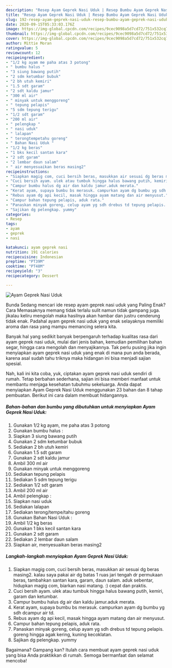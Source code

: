 ```yaml
---
description: "Resep Ayam Geprek Nasi Uduk | Resep Bumbu Ayam Geprek Nasi Uduk Yang Bisa Manjain Lidah"
title: "Resep Ayam Geprek Nasi Uduk | Resep Bumbu Ayam Geprek Nasi Uduk Yang Bisa Manjain Lidah"
slug: 192-resep-ayam-geprek-nasi-uduk-resep-bumbu-ayam-geprek-nasi-uduk-yang-bisa-manjain-lidah
date: 2020-09-15T05:33:03.176Z
image: https://img-global.cpcdn.com/recipes/9cec9098a5d7cd72/751x532cq70/ayam-geprek-nasi-uduk-foto-resep-utama.jpg
thumbnail: https://img-global.cpcdn.com/recipes/9cec9098a5d7cd72/751x532cq70/ayam-geprek-nasi-uduk-foto-resep-utama.jpg
cover: https://img-global.cpcdn.com/recipes/9cec9098a5d7cd72/751x532cq70/ayam-geprek-nasi-uduk-foto-resep-utama.jpg
author: Mittie Moran
ratingvalue: 5
reviewcount: 12
recipeingredient:
- "1/2 kg ayam me paha atas 3 potong"
- " bumbu halus "
- "3 siung bawang putih"
- "2 sdm ketumbar bubuk"
- "2 bh utuh kemiri"
- "1.5 sdt garam"
- "2 sdt kaldu jamur"
- "300 ml air"
- " minyak untuk menggoreng"
- " tepung pelapis"
- "5 sdm tepung terigu"
- "1/2 sdt garam"
- "200 ml air"
- " pelengkap "
- " nasi uduk"
- " lalapan"
- " terongtempetahu goreng"
- " Bahan Nasi Uduk "
- "1/2 kg beras"
- "1 bks kecil santan kara"
- "2 sdt garam"
- "2 lembar daun salam"
- " air menyesuaikan beras masing2"
recipeinstructions:
- "Siapkan magig com, cuci bersih beras, masukkan air sesuai dg beras masing2. kalau saya pakai air dg batas 1 ruas jari tengah dr permukaan beras, tambahkan santan kara, garam, daun salam. aduk sebentar, hidupkan magig com, biarkan nasi matang. :) cepat dan praktis."
- "Cuci bersih ayam. ulek atau tumbuk hingga halus bawang putih, kemiri, garam dan ketumbar."
- "Campur bumbu halus dg air dan kaldu jamur.aduk merata."
- "Kerat ayam, supaya bumbu bs merasuk. campurkan ayam dg bumbu yg sdh dcampur air td."
- "Rebus ayam dg api kecil, masak hingga ayam matang dan air menyusut."
- "Campur bahan tepung pelapis, aduk rata."
- "Panaskan minyak goreng, celup ayam yg sdh drebus td tepung pelapis. goreng hingga agak kering, kuning kecoklatan."
- "Sajikan dg pelengkap. yummy"
categories:
- Resep
tags:
- ayam
- geprek
- nasi

katakunci: ayam geprek nasi 
nutrition: 191 calories
recipecuisine: Indonesian
preptime: "PT39M"
cooktime: "PT48M"
recipeyield: "3"
recipecategory: Dessert

---
```



![Ayam Geprek Nasi Uduk](https://img-global.cpcdn.com/recipes/9cec9098a5d7cd72/751x532cq70/ayam-geprek-nasi-uduk-foto-resep-utama.jpg)

Bunda Sedang mencari ide resep ayam geprek nasi uduk yang Paling Enak? Cara Memasaknya memang tidak terlalu sulit namun tidak gampang juga. jikalau keliru mengolah maka hasilnya akan hambar dan justru cenderung tidak enak. Padahal ayam geprek nasi uduk yang enak selayaknya memiliki aroma dan rasa yang mampu memancing selera kita.

Banyak hal yang sedikit banyak berpengaruh terhadap kualitas rasa dari ayam geprek nasi uduk, mulai dari jenis bahan, kemudian pemilihan bahan segar, hingga cara mengolah dan menyajikannya. Tak perlu pusing jika ingin menyiapkan ayam geprek nasi uduk yang enak di mana pun anda berada, karena asal sudah tahu triknya maka hidangan ini bisa menjadi sajian spesial.




Nah, kali ini kita coba, yuk, ciptakan ayam geprek nasi uduk sendiri di rumah. Tetap berbahan sederhana, sajian ini bisa memberi manfaat untuk membantu menjaga kesehatan tubuhmu sekeluarga. Anda dapat menyiapkan Ayam Geprek Nasi Uduk menggunakan 23 bahan dan 8 tahap pembuatan. Berikut ini cara dalam membuat hidangannya.

<!--inarticleads1-->

##### Bahan-bahan dan bumbu yang dibutuhkan untuk menyiapkan Ayam Geprek Nasi Uduk:

1. Gunakan 1/2 kg ayam, me paha atas 3 potong
1. Gunakan  bumbu halus :
1. Siapkan 3 siung bawang putih
1. Gunakan 2 sdm ketumbar bubuk
1. Sediakan 2 bh utuh kemiri
1. Gunakan 1.5 sdt garam
1. Gunakan 2 sdt kaldu jamur
1. Ambil 300 ml air
1. Gunakan  minyak untuk menggoreng
1. Sediakan  tepung pelapis
1. Sediakan 5 sdm tepung terigu
1. Sediakan 1/2 sdt garam
1. Ambil 200 ml air
1. Ambil  pelengkap :
1. Siapkan  nasi uduk
1. Sediakan  lalapan
1. Sediakan  terong/tempe/tahu goreng
1. Gunakan  Bahan Nasi Uduk :
1. Ambil 1/2 kg beras
1. Gunakan 1 bks kecil santan kara
1. Gunakan 2 sdt garam
1. Sediakan 2 lembar daun salam
1. Siapkan  air, menyesuaikan beras masing2




<!--inarticleads2-->

##### Langkah-langkah menyiapkan Ayam Geprek Nasi Uduk:

1. Siapkan magig com, cuci bersih beras, masukkan air sesuai dg beras masing2. kalau saya pakai air dg batas 1 ruas jari tengah dr permukaan beras, tambahkan santan kara, garam, daun salam. aduk sebentar, hidupkan magig com, biarkan nasi matang. :) cepat dan praktis.
1. Cuci bersih ayam. ulek atau tumbuk hingga halus bawang putih, kemiri, garam dan ketumbar.
1. Campur bumbu halus dg air dan kaldu jamur.aduk merata.
1. Kerat ayam, supaya bumbu bs merasuk. campurkan ayam dg bumbu yg sdh dcampur air td.
1. Rebus ayam dg api kecil, masak hingga ayam matang dan air menyusut.
1. Campur bahan tepung pelapis, aduk rata.
1. Panaskan minyak goreng, celup ayam yg sdh drebus td tepung pelapis. goreng hingga agak kering, kuning kecoklatan.
1. Sajikan dg pelengkap. yummy




Bagaimana? Gampang kan? Itulah cara membuat ayam geprek nasi uduk yang bisa Anda praktikkan di rumah. Semoga bermanfaat dan selamat mencoba!
